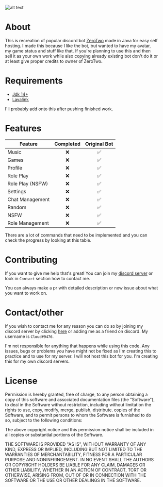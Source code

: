 ![alt text](https://i.imgur.com/eob6vLy.jpg "Banner")

# About

This is recreation of popular discord bot [ZeroTwo](https://top.gg/bot/zerotwo) made in Java for easy self hosting. I made this because I like the bot, but wanted to have my avatar, my game status and stuff like that. If you're planning to use this and then sell it as your own work while also copying already existing bot don't do it or at least give proper credits to owner of ZeroTwo.


# Requirements

- [Jdk 14+](https://www.oracle.com/java/technologies/javase/jdk14-archive-downloads.html)
- [Lavalink](https://github.com/Frederikam/Lavalink)

I'll probably add onto this after pushing finished work.

# Features

| Feature       | Completed  | Original Bot |
| ------------- |:----------:| :----------:  |
| Music         | ❌      |     ✅         | 
| Games         | ❌      |     ✅         |
| Profile       | ❌      |     ✅         |
| Role Play     | ❌      |     ✅         |
| Role Play (NSFW)  | ❌  |     ✅         |
| Settings      | ❌  |     ✅         |
| Chat Management      | ❌  |     ✅         |
| Random        | ❌  |     ✅         |
| NSFW        | ❌  |     ✅         |
| Role Management        | ❌  |     ✅         |


There are a lot of commands that need to be implemented and you can check the progress by looking at this table.

# Contributing 

If you want to give me help that's great! You can join my [discord server](https://discord.gg/f3sfSDZ) or look in `Contact` section how to contact me.

You can always make a pr with detailed description or new issue about what you want to work on.

# Contact/other

If you wish to contact me for any reason you can do so by joining my discord server by clicking [here](https://discord.gg/f3sfSDZ) or adding me as a friend on discord. My username is `Cloud#9476`. 

I'm not responsible for anything that happens while using this code. Any issues, bugs or problems you have might not be fixed as I'm creating this to practice and to use for my server. I will not host this bot for you. I'm creating this for my own discord servers.

# License


Permission is hereby granted, free of charge, to any person obtaining a copy
of this software and associated documentation files (the "Software"), to deal
in the Software without restriction, including without limitation the rights
to use, copy, modify, merge, publish, distribute.
copies of the Software, and to permit persons to whom the Software is
furnished to do so, subject to the following conditions:

The above copyright notice and this permission notice shall be included in all
copies or substantial portions of the Software.

THE SOFTWARE IS PROVIDED "AS IS", WITHOUT WARRANTY OF ANY KIND,
EXPRESS OR IMPLIED, INCLUDING BUT NOT LIMITED TO THE WARRANTIES OF
MERCHANTABILITY, FITNESS FOR A PARTICULAR PURPOSE AND NONINFRINGEMENT.
IN NO EVENT SHALL THE AUTHORS OR COPYRIGHT HOLDERS BE LIABLE FOR ANY CLAIM,
DAMAGES OR OTHER LIABILITY, WHETHER IN AN ACTION OF CONTRACT, TORT OR
OTHERWISE, ARISING FROM, OUT OF OR IN CONNECTION WITH THE SOFTWARE OR THE USE
OR OTHER DEALINGS IN THE SOFTWARE.
